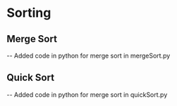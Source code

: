# Sorting

## Merge Sort

-- Added code in python for merge sort in mergeSort.py

## Quick Sort

-- Added code in python for merge sort in quickSort.py
